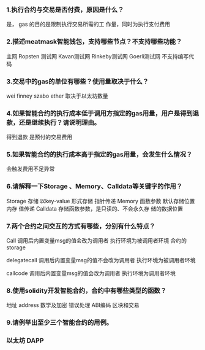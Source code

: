 ###  1.执行合约与交易是否付费，原因是什么？

是， gas 的目的是限制执行交易所需的工 作量，同时为执行支付费用 

### 2.描述meatmask智能钱包，支持哪些节点？不支持哪些功能？

主网  Ropsten 测试网  Kavan测试网  Rinkeby测试网  Goerli测试网       不支持编写代码

### 3.交易中的gas的单位有哪些？使用量取决于什么？

wei  finney  szabo   ether     取决于以太坊数量

### 4.如果智能合约的执行成本低于调用方指定的gas用量，用户是得到退款，还是继续执行？请说明理由。

得到退款     是预付的交易费用

### 5.如果智能合约的执行成本高于指定的gas用量，会发生什么情况？

会触发费用不足异常  

### 6.请解释一下Storage 、Memory、Calldata等关键字的作用？

Storage  存储 以key-value 形式存储 指针传递    Memory 函数参数 默认存储位置  内存  值传递   Calldata  存储函数参数，是只读的、不会永久存 储的数据位置 

### 7.两个合约之间交互的方式有哪些，分别有什么特点？

Call  调用后内置变量msg的值会改为调用者 执行环境为被调用者环境 合约的storage 

  delegatecall  调用后内置变量msg的值不会改为调用者   执行环境为被调用者环境 

   callcode    调用后内置变量msg的值会改为调用者  执行环境为调用者环境

### 8.使用solidity开发智能合约，合约中有哪些类型的函数？

地址 address  数学及加密   错误处理  ABI编码    区块和交易

### 9.请例举出至少三个智能合约的用例。

### 以太坊  DAPP  

